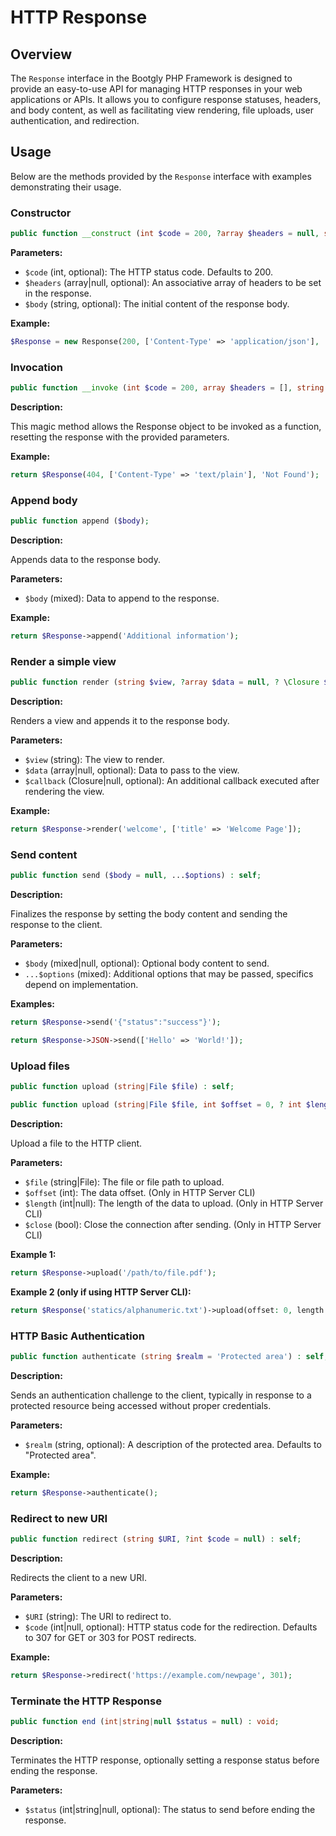 # HTTP Response

## Overview

The `Response` interface in the Bootgly PHP Framework is designed to provide an easy-to-use API for managing HTTP responses in your web applications or APIs. It allows you to configure response statuses, headers, and body content, as well as facilitating view rendering, file uploads, user authentication, and redirection.

## Usage

Below are the methods provided by the `Response` interface with examples demonstrating their usage.

### Constructor

```php
public function __construct (int $code = 200, ?array $headers = null, string $body = '');
```

**Parameters:**

- `$code` (int, optional): The HTTP status code. Defaults to 200.
- `$headers` (array|null, optional): An associative array of headers to be set in the response.
- `$body` (string, optional): The initial content of the response body.

**Example:**

```php
$Response = new Response(200, ['Content-Type' => 'application/json'], '{"message": "OK"}');
```

### Invocation

```php
public function __invoke (int $code = 200, array $headers = [], string $body = '') : self;
```

**Description:**

This magic method allows the Response object to be invoked as a function, resetting the response with the provided parameters.

**Example:**

```php
return $Response(404, ['Content-Type' => 'text/plain'], 'Not Found');
```

### Append body

```php
public function append ($body);
```

**Description:**

Appends data to the response body.

**Parameters:**

- `$body` (mixed): Data to append to the response.

**Example:**

```php
return $Response->append('Additional information');
```

### Render a simple view

```php
public function render (string $view, ?array $data = null, ? \Closure $callback = null) : self;
```

**Description:**

Renders a view and appends it to the response body.

**Parameters:**

- `$view` (string): The view to render.
- `$data` (array|null, optional): Data to pass to the view.
- `$callback` (Closure|null, optional): An additional callback executed after rendering the view.

**Example:**

```php
return $Response->render('welcome', ['title' => 'Welcome Page']);
```

### Send content

```php
public function send ($body = null, ...$options) : self;
```

**Description:**

Finalizes the response by setting the body content and sending the response to the client.

**Parameters:**

- `$body` (mixed|null, optional): Optional body content to send.
- `...$options` (mixed): Additional options that may be passed, specifics depend on implementation.

**Examples:**

```php
return $Response->send('{"status":"success"}');
```

```php
return $Response->JSON->send(['Hello' => 'World!']);
```

### Upload files

```php
public function upload (string|File $file) : self;
```

```php
public function upload (string|File $file, int $offset = 0, ? int $length = null, bool $close = true) : self;
```

**Description:**

Upload a file to the HTTP client.

**Parameters:**

- `$file` (string|File): The file or file path to upload.
- `$offset` (int): The data offset. (Only in HTTP Server CLI)
- `$length` (int|null): The length of the data to upload. (Only in HTTP Server CLI)
- `$close` (bool): Close the connection after sending. (Only in HTTP Server CLI)

**Example 1:**

```php
return $Response->upload('/path/to/file.pdf');
```

**Example 2 (only if using HTTP Server CLI):**

```php
return $Response('statics/alphanumeric.txt')->upload(offset: 0, length: 2);
```

### HTTP Basic Authentication

```php
public function authenticate (string $realm = 'Protected area') : self;
```

**Description:**

Sends an authentication challenge to the client, typically in response to a protected resource being accessed without proper credentials.

**Parameters:**

- `$realm` (string, optional): A description of the protected area. Defaults to "Protected area".

**Example:**

```php
return $Response->authenticate();
```

### Redirect to new URI

```php
public function redirect (string $URI, ?int $code = null) : self;
```

**Description:**

Redirects the client to a new URI.

**Parameters:**

- `$URI` (string): The URI to redirect to.
- `$code` (int|null, optional): HTTP status code for the redirection. Defaults to 307 for GET or 303 for POST redirects.

**Example:**

```php
return $Response->redirect('https://example.com/newpage', 301);
```

### Terminate the HTTP Response

```php
public function end (int|string|null $status = null) : void;
```

**Description:**

Terminates the HTTP response, optionally setting a response status before ending the response.

**Parameters:**

- `$status` (int|string|null, optional): The status to send before ending the response.
